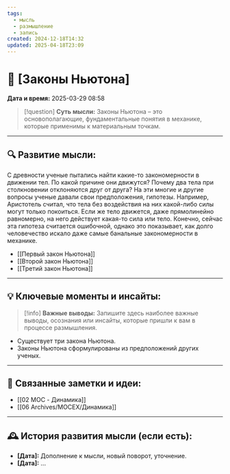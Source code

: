 ```yaml
---
tags:
  - мысль
  - размышление
  - запись
created: 2024-12-18T14:32
updated: 2025-04-18T23:09
---
```


# 💭  [Законы Ньютона]

**Дата и время:** 2025-03-29 08:58

> [!question] **Суть мысли:**
> Законы Ньютона – это основополагающие, фундаментальные понятия в механике, которые применимы к материальным точкам.

---

## 🔍 Развитие мысли:

С древности ученые пытались найти какие-то закономерности в движении тел. По какой причине они движутся? Почему два тела при столкновении отклоняются друг от друга? На эти многие и другие вопросы ученые давали свои предположения, гипотезы. Например, Аристотель считал, что тела без воздействия на них какой-либо силы могут только покоиться.  Если же тело движется, даже прямолинейно равномерно, на него действует какая-то сила или тело. Конечно, сейчас эта гипотеза считается ошибочной, однако это показывает, как долго человечество искало даже самые банальные закономерности в механике. 

- [[Первый закон Ньютона]]
- [[Второй закон Ньютона]]
- [[Третий закон Ньютона]]

---

## 💡 Ключевые моменты и инсайты:

> [!info] **Важные выводы:**
> Запишите здесь наиболее важные выводы, осознания или инсайты, которые пришли к вам в процессе размышления.

- Существует три закона Ньютона.
- Законы Ньютона сформулированы из предположений других ученых.

---

## 🔄 Связанные заметки и идеи:

- [[02 MOC - Динамика]]
- [[06 Archives/MOCEX/Динамика]]

---

## 🕰️ История развития мысли (если есть):

* **[Дата]:**  Дополнение к мысли, новый поворот, уточнение.
* **[Дата]:**  ...
